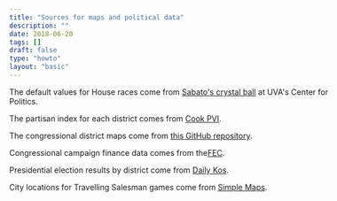 ```yaml
---
title: "Sources for maps and political data"
description: ""
date: 2018-06-20
tags: []
draft: false
type: "howto"
layout: "basic"
---
```


<div style="margin-left: auto; margin-right: auto; width: calc(200px + 40vw); display: block; position: relative;">
<p>
The default values for House races come from <a href="http://www.centerforpolitics.org">Sabato's crystal ball</a> at UVA's Center for Politics.
</p>

<p>
The partisan index for each district comes from <a href="https://www.cookpolitical.com/pvi-map-and-district-list">Cook PVI</a>.
</p>

<p>
The congressional district maps come from <a href="https://github.com/unitedstates/districts">this GitHub repository</a>.
</p>

<p>
Congressional campaign finance data comes from the<a href="https://www.fec.gov/data/advanced/?tab=bulk-data">FEC</a>.
</p>

<p>
Presidential election results by district come from <a href="https://www.dailykos.com/stories/2018/6/5/1768536/-These-maps-show-which-party-s-presidential-candidate-won-each-House-district-from-2008-to-2016">Daily Kos</a>.
</p>

<p>
City locations for Travelling Salesman games come from <a href="https://simplemaps.com/data/us-cities">Simple Maps</a>.
</p>

</div>
